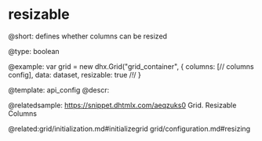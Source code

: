 resizable
=============

@short: defines whether columns can be resized





@type: boolean

@example: 
var grid = new dhx.Grid("grid_container", {
    columns: [// columns config],
    data: dataset,
    resizable: true /*!*/
}


@template:	api_config
@descr: 

@relatedsample: https://snippet.dhtmlx.com/aeqzuks0	Grid. Resizable Columns

@related:grid/initialization.md#initializegrid
grid/configuration.md#resizing

